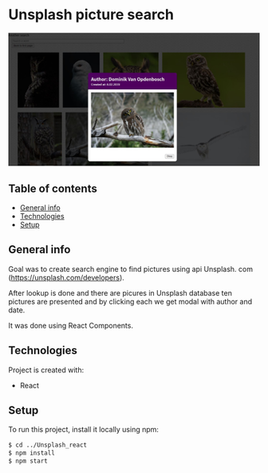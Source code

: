 # Unsplash picture search

![picutre](/src/img/example.JPG)

## Table of contents

- [General info](#general-info)
- [Technologies](#technologies)
- [Setup](#setup)

## General info

Goal was to create search engine to find pictures using api Unsplash. com (https://unsplash.com/developers).

After lookup is done and there are picures in Unsplash database ten pictures are presented and by clicking each we get modal with author and date.

It was done using React Components.

## Technologies

Project is created with:

- React

## Setup

To run this project, install it locally using npm:

```
$ cd ../Unsplash_react
$ npm install
$ npm start
```
